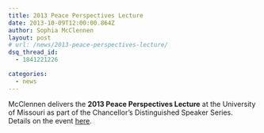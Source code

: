 ```yaml
---
title: 2013 Peace Perspectives Lecture
date: 2013-10-09T12:00:00.864Z
author: Sophia McClennen
layout: post
# url: /news/2013-peace-perspectives-lecture/
dsq_thread_id:
  - 1841221226

categories: 
  - news
---
```

McClennen delivers the **2013 Peace Perspectives Lecture** at the University of Missouri as part of the Chancellor’s Distinguished Speaker Series.  Details on the event [here][1].

 [1]: https://distinguishedvisitors.missouri.edu/2013/sophia-mcclennen/